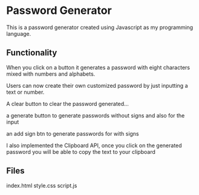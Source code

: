 # Password Generator
This is a password generator created using Javascript as my programming language.

## Functionality
When you click on a button it generates a password with eight characters mixed with numbers and alphabets.

Users can now create their own customized password by just inputting a text or number.

A clear button to clear the password generated...

a generate button to generate passwords without signs and also for the input

an add sign btn to generate passwords for with signs

I also implemented the Clipboard API, once you click on the generated password you will be able to copy the text to your clipboard

## Files
index.html
style.css
script.js
